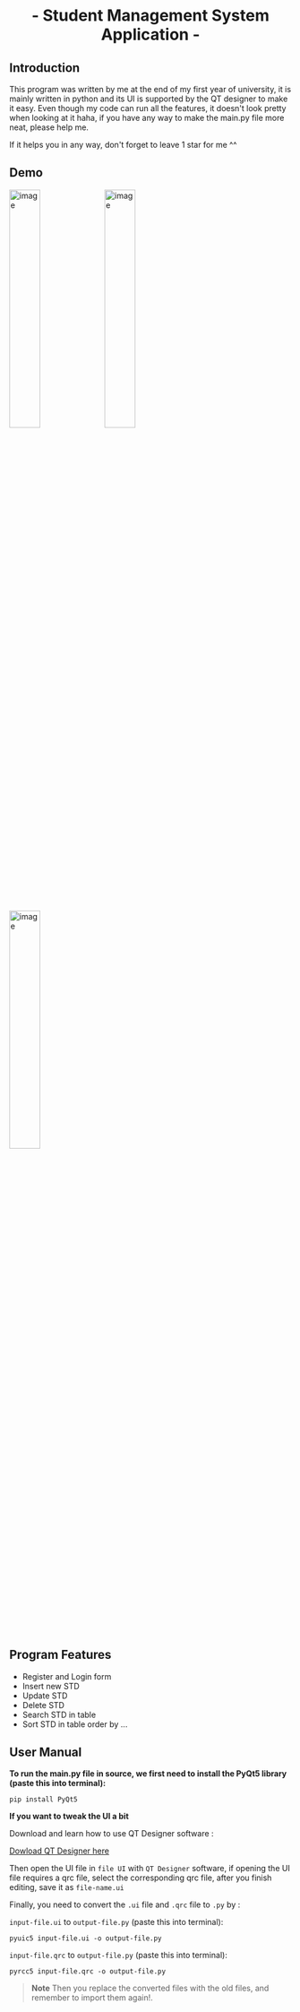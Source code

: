 
  <h1 align="center">
  - Student Management System Application -
</h1>

## Introduction
<p>This program was written by me at the end of my first year of university, it is mainly written in python and its UI is supported by the QT designer to make it easy. Even though my code can run all the features, it doesn't look pretty when looking at it haha, if you have any way to make the main.py file more neat, please help me.
</p>
<p>If it helps you in any way, don't forget to leave 1 star for me ^^</p>

## Demo
<img src="https://github.com/Lou1sVuong/Student-Management-System-Application/assets/110114506/eeeb01ce-257f-439d-8a55-085629bae609" width="33%" alt="image">
<img src="https://github.com/Lou1sVuong/Student-Management-System-Application/assets/110114506/2b87b541-b361-4a9a-afad-8e163a2e3776" width="33%" alt="image">
<img src="https://github.com/Lou1sVuong/Student-Management-System-Application/assets/110114506/f4461d9e-5ee3-471a-86cd-3cc43518d1f7" width="33%" alt="image">

## Program Features
  <ul>
      <li>Register and Login form</li>
      <li>Insert new STD</li>
      <li>Update STD</li>
      <li>Delete STD</li>
      <li>Search STD in table</li>
      <li>Sort STD in table order by ...</li>
  </ul>

## User Manual
<p><b>To run the main.py file in source, we first need to install the PyQt5 library (paste this into terminal): </b></p>


```shell
pip install PyQt5

```

<p><b>If you want to tweak the UI a bit </b></p>
<p>Download and learn how to use QT Designer software :</p>
<p> <a href="https://build-system.fman.io/qt-designer-download">Dowload QT Designer here</a></p>

Then open the UI file in `file UI` with `QT Designer` software, if opening the UI file requires a qrc file, select the corresponding qrc file, after you finish editing, save it as `file-name.ui`
<p></p>

Finally, you need to convert the `.ui` file and `.qrc` file to `.py` by :

<p></p>

`input-file.ui` to `output-file.py` (paste this into terminal):

```shell
pyuic5 input-file.ui -o output-file.py
```

`input-file.qrc` to `output-file.py` (paste this into terminal):

```shell
pyrcc5 input-file.qrc -o output-file.py
```

> **Note**
> Then you replace the converted files with the old files, and remember to import them again!.







